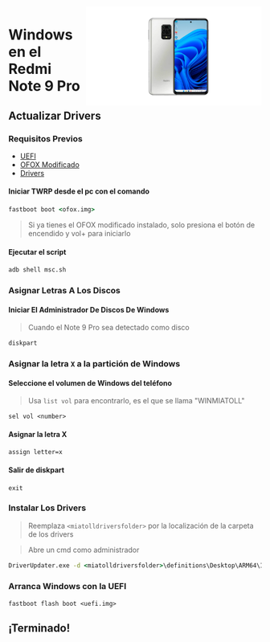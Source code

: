 <img align="right" src="https://github.com/Rubanoxd/Port-Windows-11-redmi-note-9_pro/blob/main/Miatoll.png" width="350" alt="Windows 11 Running On A Redmi Note 9 Pro">


# Windows en el Redmi Note 9 Pro

## Actualizar Drivers

### Requisitos Previos

- [UEFI](https://github.com/Rubanoxd/Port-Windows-11-redmi-note-9_pro/releases/tag/Uefi)
- [OFOX Modificado](https://github.com/Rubanoxd/Port-Windows-11-redmi-note-9_pro/releases/tag/modded-ofox)
- [Drivers](https://github.com/N1kroks/7xx-Drivers/releases/latest)

#### Iniciar TWRP desde el pc con el comando

```cmd
fastboot boot <ofox.img>
```

> Si ya tienes el OFOX modificado instalado, solo presiona el botón de encendido y vol+ para iniciarlo


#### Ejecutar el script

```cmd
adb shell msc.sh
```

### Asignar Letras A Los Discos

#### Iniciar El Administrador De Discos De Windows

> Cuando el Note 9 Pro sea detectado como disco

```cmd
diskpart
```


### Asignar la letra `X` a la partición de Windows

#### Seleccione el volumen de Windows del teléfono
> Usa `list vol` para encontrarlo, es el que se llama "WINMIATOLL"

```diskpart
sel vol <number>
```

#### Asignar la letra X
```diskpart
assign letter=x
```

#### Salir de diskpart
```diskpart
exit
```


### Instalar Los Drivers

> Reemplaza `<miatolldriversfolder>` por la localización de la carpeta de los drivers

> Abre un cmd como administrador


```cmd
DriverUpdater.exe -d <miatolldriversfolder>\definitions\Desktop\ARM64\Internal\miatoll.txt -r <miatolldriversfolder> -p X:
```


### Arranca Windows con la UEFI

```
fastboot flash boot <uefi.img>
```

## ¡Terminado!
